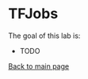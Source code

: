 # TFJobs

The goal of this lab is:

- TODO

























[Back to main page](../Readme.md)
